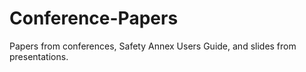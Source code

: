 # Conference-Papers

Papers from conferences, Safety Annex Users Guide, and slides from presentations.
